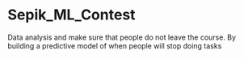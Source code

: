 # Sepik_ML_Contest
Data analysis and make sure that people do not leave the course. By building a predictive model of when people will stop doing tasks

